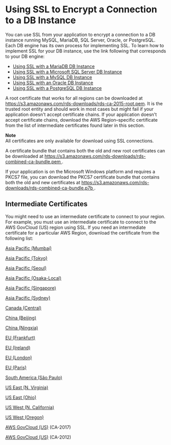 # Using SSL to Encrypt a Connection to a DB Instance<a name="UsingWithRDS.SSL"></a>

You can use SSL from your application to encrypt a connection to a DB instance running MySQL, MariaDB, SQL Server, Oracle, or PostgreSQL\. Each DB engine has its own process for implementing SSL\. To learn how to implement SSL for your DB instance, use the link following that corresponds to your DB engine: 
+ [Using SSL with a MariaDB DB Instance](CHAP_MariaDB.md#MariaDB.Concepts.SSLSupport)
+ [Using SSL with a Microsoft SQL Server DB Instance](SQLServer.Concepts.General.SSL.Using.md)
+ [Using SSL with a MySQL DB Instance](CHAP_MySQL.md#MySQL.Concepts.SSLSupport)
+ [Using SSL with an Oracle DB Instance](CHAP_Oracle.md#Oracle.Concepts.SSL)
+ [Using SSL with a PostgreSQL DB Instance](CHAP_PostgreSQL.md#PostgreSQL.Concepts.General.SSL)

A root certificate that works for all regions can be downloaded at [ https://s3\.amazonaws\.com/rds\-downloads/rds\-ca\-2015\-root\.pem](https://s3.amazonaws.com/rds-downloads/rds-ca-2015-root.pem)\. It is the trusted root entity and should work in most cases but might fail if your application doesn't accept certificate chains\. If your application doesn't accept certificate chains, download the AWS Region–specific certificate from the list of intermediate certificates found later in this section\. 

**Note**  
All certificates are only available for download using SSL connections\.

A certificate bundle that contains both the old and new root certificates can be downloaded at [ https://s3\.amazonaws\.com/rds\-downloads/rds\-combined\-ca\-bundle\.pem ](https://s3.amazonaws.com/rds-downloads/rds-combined-ca-bundle.pem)\. 

If your application is on the Microsoft Windows platform and requires a PKCS7 file, you can download the PKCS7 certificate bundle that contains both the old and new certificates at [ https://s3\.amazonaws\.com/rds\-downloads/rds\-combined\-ca\-bundle\.p7b ](https://s3.amazonaws.com/rds-downloads/rds-combined-ca-bundle.p7b)\. 

## Intermediate Certificates<a name="UsingWithRDS.SSL.IntermediateCertificates"></a>

You might need to use an intermediate certificate to connect to your region\. For example, you must use an intermediate certificate to connect to the AWS GovCloud \(US\) region using SSL\. If you need an intermediate certificate for a particular AWS Region, download the certificate from the following list:

[Asia Pacific \(Mumbai\)](https://s3.amazonaws.com/rds-downloads/rds-ca-2015-ap-south-1.pem)

[Asia Pacific \(Tokyo\)](https://s3.amazonaws.com/rds-downloads/rds-ca-2015-ap-northeast-1.pem)

[Asia Pacific \(Seoul\)](https://s3.amazonaws.com/rds-downloads/rds-ca-2015-ap-northeast-2.pem)

[Asia Pacific \(Osaka\-Local\)](https://s3.amazonaws.com/rds-downloads/rds-ca-2015-ap-northeast-3.pem)

[Asia Pacific \(Singapore\)](https://s3.amazonaws.com/rds-downloads/rds-ca-2015-ap-southeast-1.pem)

[Asia Pacific \(Sydney\)](https://s3.amazonaws.com/rds-downloads/rds-ca-2015-ap-southeast-2.pem)

[Canada \(Central\)](https://s3.amazonaws.com/rds-downloads/rds-ca-2015-ca-central-1.pem)

[China \(Beijing\)](https://s3.cn-north-1.amazonaws.com.cn/rds-downloads/rds-cn-north-1-ca-certificate.pem)

[China \(Ningxia\)](https://s3.cn-north-1.amazonaws.com.cn/rds-downloads/rds-cn-northwest-1-ca-certificate.pem)

[EU \(Frankfurt\)](https://s3.amazonaws.com/rds-downloads/rds-ca-2015-eu-central-1.pem)

[EU \(Ireland\)](https://s3.amazonaws.com/rds-downloads/rds-ca-2015-eu-west-1.pem)

[EU \(London\)](https://s3.amazonaws.com/rds-downloads/rds-ca-2015-eu-west-2.pem)

[EU \(Paris\)](https://s3.amazonaws.com/rds-downloads/rds-ca-2015-eu-west-3.pem)

[South America \(São Paulo\)](https://s3.amazonaws.com/rds-downloads/rds-ca-2015-sa-east-1.pem)

[US East \(N\. Virginia\)](https://s3.amazonaws.com/rds-downloads/rds-ca-2015-us-east-1.pem)

[US East \(Ohio\)](https://s3.amazonaws.com/rds-downloads/rds-ca-2015-us-east-2.pem)

[US West \(N\. California\)](https://s3.amazonaws.com/rds-downloads/rds-ca-2015-us-west-1.pem)

[US West \(Oregon\)](https://s3.amazonaws.com/rds-downloads/rds-ca-2015-us-west-2.pem)

[AWS GovCloud \(US\)](https://s3-us-gov-west-1.amazonaws.com/rds-downloads/rds-ca-2017-us-gov-west-1.pem) \(CA\-2017\)

[AWS GovCloud \(US\)](https://s3-us-gov-west-1.amazonaws.com/rds-downloads/rds-ca-2012-us-gov-west-1.pem) \(CA\-2012\)